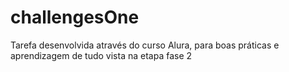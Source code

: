 # challengesOne
Tarefa desenvolvida através do curso Alura,  para boas práticas e aprendizagem de tudo vista na etapa fase 2
